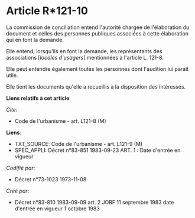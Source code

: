 # Article R*121-10

La commission de conciliation entend l'autorité chargée de l'élaboration du document et celles des personnes publiques
associées à cette élaboration qui en font la demande.

Elle entend, lorsqu'ils en font la demande, les représentants des associations [*locales d'usagers*] mentionnées à l'article
L. 121-8.

Elle peut entendre également toutes les personnes dont l'audition lui paraît utile.

Elle tient les documents qu'elle a recueillis à la disposition des intéressés.

**Liens relatifs à cet article**

_Cite_:

  - Code de l'urbanisme - art. L121-8 (M)

**Liens**:

  - TXT_SOURCE: Code de l'urbanisme - art. L121-9 (M)
  - SPEC_APPLI: Décret n°83-851 1983-09-23 ART. 1 : Date d'entrée en vigueur

_Codifié par_:

  - Décret n°73-1023 1973-11-08

_Créé par_:

  - Décret n°83-810 1983-09-09 art. 2 JORF 11 septembre 1983 date d'entrée en vigueur  1 octobre 1983
